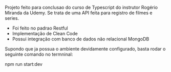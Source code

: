 Projeto feito para conclusao do curso de Typescript do instrutor Rogério Miranda da Udemy.
Se trata de uma API feita para registro de filmes e series. 

- Foi feito no padrao Restful
- Implementação de Clean Code
- Possui integração com banco de dados não relacional MongoDB

Supondo que ja possua o ambiente devidamente configurado, basta rodar o seguinte comando no termninal:

npm run start:dev
